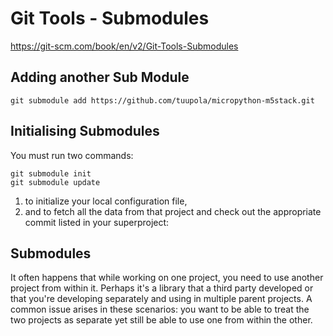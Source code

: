 # Git Tools - Submodules
https://git-scm.com/book/en/v2/Git-Tools-Submodules


Adding another Sub Module
-------------------------
	git submodule add https://github.com/tuupola/micropython-m5stack.git


Initialising Submodules
-----------------------
You must run two commands:

	git submodule init
	git submodule update

1. to initialize your local configuration file,  
2. and to fetch all the data from that project and check out the appropriate commit listed in your superproject:

Submodules
----------
It often happens that while working on one project, you need to use another project from within it. 
Perhaps it's a library that a third party developed or that you're developing separately and using in multiple parent projects.
A common issue arises in these scenarios: you want to be able to treat the two projects as separate yet still be able to use
one from within the other.


